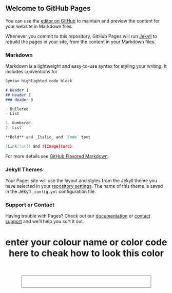 ## Welcome to GitHub Pages

You can use the [editor on GitHub](https://github.com/Anomvia/sanjaysheel.github.io/edit/master/README.md) to maintain and preview the content for your website in Markdown files.

Whenever you commit to this repository, GitHub Pages will run [Jekyll](https://jekyllrb.com/) to rebuild the pages in your site, from the content in your Markdown files.

### Markdown

Markdown is a lightweight and easy-to-use syntax for styling your writing. It includes conventions for

```markdown
Syntax highlighted code block

# Header 1
## Header 2
### Header 3

- Bulleted
- List

1. Numbered
2. List

**Bold** and _Italic_ and `Code` text

[Link](url) and ![Image](src)
```

For more details see [GitHub Flavored Markdown](https://guides.github.com/features/mastering-markdown/).

### Jekyll Themes

Your Pages site will use the layout and styles from the Jekyll theme you have selected in your [repository settings](https://github.com/Anomvia/sanjaysheel.github.io/settings). The name of this theme is saved in the Jekyll `_config.yml` configuration file.

### Support or Contact

Having trouble with Pages? Check out our [documentation](https://help.github.com/categories/github-pages-basics/) or [contact support](https://github.com/contact) and we’ll help you sort it out.
<!doctype>
<!DOCTYPE html>
<html>
<head>
	<title>
		Home
	</title>



<style>
	
input{
	width:80%;
	padding:10px;
	margin: 0 auto;
	display: block;
}
</head>
</style>
<body id="result">
<h1 align="center"> enter your colour name or color code here to cheak how to look this color</h1>
<br><br>
<input oninput="document.getElementById('result').style.backgroundColor=this.value">
</body>
</html>
